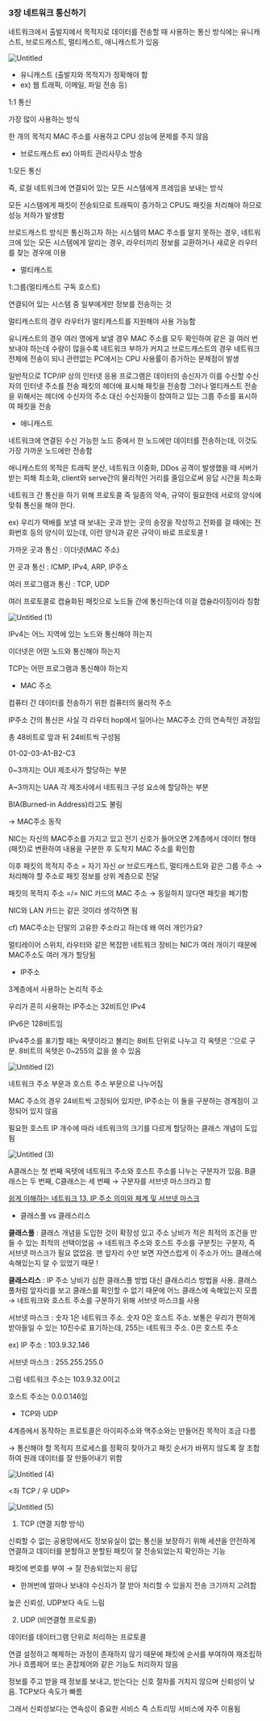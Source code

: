 ### 3장 네트워크 통신하기

네트워크에서 출발지에서 목적지로 데이터를 전송할 때 사용하는 통신 방식에는 유니캐스트, 브로드캐스트, 멀티캐스트, 애니캐스트가 있음

![Untitled](https://github.com/ssg-cs-study/NetWork-CS/assets/136298009/81911dd0-e406-4181-a7b4-83f2612216ef)


- 유니캐스트 (출발지와 목적지가 정확해야 함
- ex) 웹 트래픽, 이메일, 파일 전송 등)

1:1 통신

가장 많이 사용하는 방식

한 개의 목적지 MAC 주소를 사용하고 CPU 성능에 문제를 주지 않음

- 브로드캐스트 ex) 아파트 관리사무소 방송

1:모든 통신

즉, 로컬 네트워크에 연결되어 있는 모든 시스템에게 프레임을 보내는 방식

모든 시스템에게 패킷이 전송되므로 트래픽이 증가하고 CPU도 패킷을 처리해야 하므로 성능 저하가 발생함

브로드캐스트 방식은 통신하고자 하는 시스템의 MAC 주소를 알지 못하는 경우, 네트워크에 있는 모든 시스템에게 알리는 경우, 라우터끼리 정보를 교환하거나 새로운 라우터를 찾는 경우에 이용

- 멀티캐스트

1:그룹(멀티캐스트 구독 호스트)

연결되어 있는 시스템 중 일부에게만 정보를 전송하는 것

멀티캐스트의 경우 라우터가 멀티캐스트를 지원해야 사용 가능함

유니캐스트의 경우 여러 명에게 보낼 경우 MAC 주소를 모두 확인하여 같은 걸 여러 번 보내야 하는데 수량이 많을수록 네트워크 부하가 커지고 브로드캐스트의 경우 네트워크 전체에 전송이 되니 관련없는 PC에서는 CPU 사용률이 증가하는 문제점이 발생

일반적으로 TCP/IP 상의 인터넷 응용 프로그램은 데이터의 송신자가 이를 수신할 수신자의 인터넷 주소를 전송 패킷의 헤더에 표시해 패킷을 전송함 그러나 멀티캐스트 전송을 위해서는 헤더에 수신자의 주소 대신 수신자들이 참여하고 있는 그룹 주소를 표시하여 패킷을 전송

- 애니캐스트

네트워크에 연결된 수신 가능한 노드 중에서 한 노드에만 데이터를 전송하는데, 이것도 가장 가까운 노드에만 전송함

애니캐스트의 목적은 트래픽 분산, 네트워크 이중화, DDos 공격이 발생했을 때 서버가 받는 피해 최소화, client와 serve간의 물리적인 거리를 줄임으로써 응답 시간을 최소화

네트워크 간 통신을 하기 위해 프로토콜 즉 일종의 약속, 규약이 필요한데 서로의 양식에 맞춰 통신을 해야 한다.

ex) 우리가 택배를 보낼 때 보내는 곳과 받는 곳의 송장을 작성하고 전화를 걸 때에는 전화번호 등의 양식이 있는데, 이런 양식과 같은 규약이 바로 프로토콜 !

가까운 곳과 통신 : 이더넷(MAC 주소)

먼 곳과 통신 : ICMP, IPv4, ARP, IP주소

여러 프로그램과 통신 : TCP, UDP

여러 프로토콜로 캡슐화된 패킷으로 노드들 간에 통신하는데 이걸 캡슐라이징이라 칭함

![Untitled (1)](https://github.com/ssg-cs-study/NetWork-CS/assets/136298009/187f4739-e1d2-424c-b049-668a9a72c1d0)


IPv4는 어느 지역에 있는 노드와 통신해야 하는지

이더넷은 어떤 노드와 통신해야 하는지

TCP는 어떤 프로그램과 통신해야 하는지

- MAC 주소

컴퓨터 간 데이터를 전송하기 위한 컴퓨터의 물리적 주소

IP주소 간의 통신은 사실 각 라우터 hop에서 일어나는 MAC주소 간의 연속적인 과정임

총 48비트로 앞과 뒤 24비트씩 구성됨

01-02-03-A1-B2-C3

0~3까지는 OUI 제조사가 할당하는 부분

A~3까지는 UAA 각 제조사에서 네트워크 구성 요소에 할당하는 부분

BIA(Burned-in Address)라고도 불림

→ MAC주소 동작

NIC는 자신의 MAC주소를 가지고 있고 전기 신호가 들어오면 2계층에서 데이터 형태(패킷)로 변환하여 내용을 구분한 후 도착지 MAC 주소를 확인함

이후 패킷의 목적지 주소 = 자기 자신 or 브로드캐스트, 멀티캐스트와 같은 그룹 주소 → 처리해야 할 주소로 패킷 정보를 상위 계층으로 전달

패킷의 목적지 주소 =/= NIC 카드의 MAC 주소 →  동일하지 않다면 패킷을 페기함

NIC와 LAN 카드는 같은 것이라 생각하면 됨

cf) MAC주소는 단말의 고유한 주소라고 하는데 왜 여러 개인가요?

멀티레이어 스위치, 라우터와 같은 복잡한 네트워크 장비는 NIC가 여러 개이기 때문에 MAC주소도 여러 개가 할당됨

- IP주소

3계층에서 사용하는 논리적 주소

우리가 흔히 사용하는 IP주소는 32비트인 IPv4

IPv6은 128비트임

IPv4주소를 표기할 때는 옥텟이라고 불리는 8비트 단위로 나누고 각 옥텟은 ‘.’으로 구분. 8비트의 옥텟은 0~255의 값을 쓸 수 있음

![Untitled (2)](https://github.com/ssg-cs-study/NetWork-CS/assets/136298009/d94875e9-a58b-4e3d-9922-b5b4d53378af)


네트워크 주소 부문과 호스트 주소 부문으로 나누어짐

MAC 주소의 경우 24비트씩 고정되어 있지만, IP주소는 이 둘을 구분하는 경계점이 고정되어 있지 않음

필요한 호스트 IP 개수에 따라 네트워크의 크기를 다르게 할당하는 클래스 개념이 도입됨

![Untitled (3)](https://github.com/ssg-cs-study/NetWork-CS/assets/136298009/3af14aca-bb2f-47fb-b9a3-12e5eec69917)


A클래스는 첫 번째 옥텟에 네트워크 주소와 호스트 주소를 나누는 구분자가 있음. B클래스는 두 번째, C클래스는 세 번째 → 구분자를 서브넷 마스크라고 함

[쉽게 이해하는 네트워크 13. IP 주소 의미와 체계 및 서브넷 마스크](https://better-together.tistory.com/118)

- 클래스풀 vs 클래스리스

**클래스풀** : 클래스 개념을 도입한 것이 확장성 있고 주소 낭비가 적은 최적의 조건을 만들 수 있는 최적의 선택이었음 → 네트워크 주소와 호스트 주소를 구분짓는 구분자, 즉 서브넷 마스크가 필요 없었음. 맨 앞자리 수만 보면 자연스럽게 이 주소가 어느 클래스에 속해있는지 알 수 있었기 때문 !

**클래스리스** :  IP 주소 낭비가 심한 클래스풀 방법 대신 클래스리스 방법을 사용. 클래스풀처럼 앞자리를 보고 클래스를 확인할 수 없기 때문에 어느 클래스에 속해있는지 모름 → 네트워크와 호스트 주소를 구분하기 위해 서브넷 마스크를 사용

서브넷 마스크 : 숫자 1은 네트워크 주소. 숫자 0은 호스트 주소. 보통은 우리가 편하게 받아들일 수 있는 10진수로 표기하는데, 255는 네트워크 주소. 0은 호스트 주소

ex) IP 주소 : 103.9.32.146

서브넷 마스크 : 255.255.255.0

그럼 네트워크 주소는 103.9.32.0이고

호스트 주소는 0.0.0.146임

- TCP와 UDP

4계층에서 동작하는 프로토콜은 아이피주소와 맥주소와는 만들어진 목적이 조금 다름

→ 통신해야 할 목적지 프로세스를 정확히 찾아가고 패킷 순서가 바뀌지 않도록 잘 조합하여 원래 데이터를 잘 만들어내기 위함

![Untitled (4)](https://github.com/ssg-cs-study/NetWork-CS/assets/136298009/ec420bc4-fcdf-4b05-9d59-b8df7ab8a752)


<좌 TCP / 우 UDP>

![Untitled (5)](https://github.com/ssg-cs-study/NetWork-CS/assets/136298009/77630b78-7829-46f3-bf3e-9aefcf1f7334)


1) TCP (연결 지향 방식)

신뢰할 수 없는 공용망에서도 정보유실이 없는 통신을 보장하기 위해 세션을 안전하게 연결하고 데이터를 분할하고 분할된 패킷이 잘 전송되었는지 확인하는 기능

패킷에 번호를 부여 → 잘 전송되었는지 응답

+ 한꺼번에 얼마나 보내야 수신자가 잘 받아 처리할 수 있을지 전송 크기까지 고려함

높은 신뢰성, UDP보다 속도 느림

2) UDP (비연결형 프로토콜)

데이터를 데이터그램 단위로 처리하는 프로토콜

연결 설정하고 해제하는 과정이 존재하지 않기 때문에 패킷에 순서를 부여하여 재조립하거나 흐름제어 또는 혼잡제어와 같은 기능도 처리하지 않음

정보를 주고 받을 때 정보를 보내고, 받는다는 신호 절차를 거치지 않으며 신뢰성이 낮음. TCP보다 속도가 빠름

그래서 신뢰성보다는 연속성이 중요한 서비스 즉 스트리밍 서비스에 자주 이용됨
